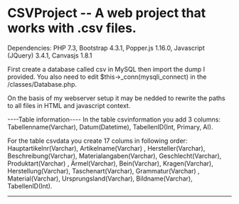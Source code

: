# CSVProject -- A web project that works with .csv files.

Dependencies:
PHP 7.3, 
Bootstrap 4.3.1, 
Popper.js 1.16.0, 
Javascript (JQuery) 3.4.1, 
Canvasjs 1.8.1

First create a database called csv in MySQL then import the dump I provided. You also need to edit $this->_conn(mysqli_connect) in the /classes/Database.php.

On the basis of my webserver setup it may be nedded to rewrite the paths to all files in HTML and javascript context.

----Table information----
In the table csvinformation you add 3 columns: Tabellenname(Varchar), Datum(Datetime), TabellenID(Int, Primary, AI).

For the table csvdata you create 17 colums in following order:  Hauptartikelnr(Varchar), Artikelname(Varchar)
, Hersteller(Varchar), Beschreibung(Varchar), Materialangaben(Varchar), Geschlecht(Varchar), Produktart(Varchar)
, Ärmel(Varchar), Bein(Varchar), Kragen(Varchar), Herstellung(Varchar), Taschenart(Varchar), Grammatur(Varchar)
, Material(Varchar), Ursprungsland(Varchar), Bildname(Varchar), TabellenID(Int).

--------------------------
